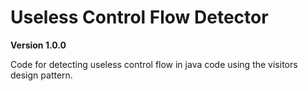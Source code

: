 # Useless Control Flow Detector

**Version 1.0.0**

Code for detecting useless control flow in java code using the visitors design pattern.
